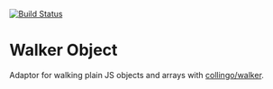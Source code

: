 [![Build Status](https://travis-ci.org/collingo/walker-object.svg)](https://travis-ci.org/collingo/walker-object)

# Walker Object

Adaptor for walking plain JS objects and arrays with [collingo/walker](https://github.com/collingo/walker).